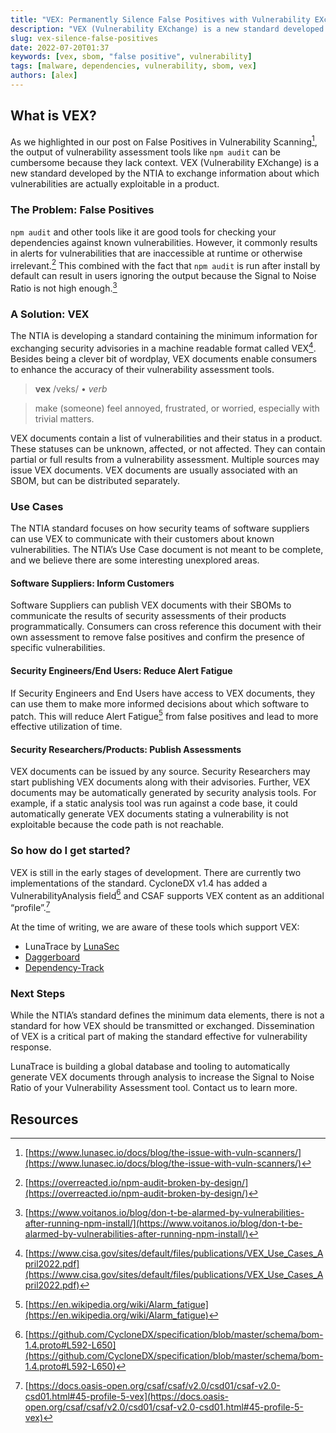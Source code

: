 ```yaml
---
title: "VEX: Permanently Silence False Positives with Vulnerability EXchange"
description: "VEX (Vulnerability EXchange) is a new standard developed by the NTIA to exchange information about which vulnerabilities are actually exploitable in a product."
slug: vex-silence-false-positives
date: 2022-07-20T01:37
keywords: [vex, sbom, "false positive", vulnerability]
tags: [malware, dependencies, vulnerability, sbom, vex]
authors: [alex]
---
```


<!--
  ~ Copyright by LunaSec (owned by Refinery Labs, Inc)
  ~
  ~ Licensed under the Creative Commons Attribution-ShareAlike 4.0 International
  ~ (the "License"); you may not use this file except in compliance with the
  ~ License. You may obtain a copy of the License at
  ~
  ~ https://creativecommons.org/licenses/by-sa/4.0/legalcode
  ~
  ~ See the License for the specific language governing permissions and
  ~ limitations under the License.
  ~
-->

## What is VEX?

As we highlighted in our post on False Positives in Vulnerability Scanning[^1], the output of vulnerability assessment tools like `npm audit` can be cumbersome because they lack context. VEX (Vulnerability EXchange) is a new standard developed by the NTIA to exchange information about which vulnerabilities are actually exploitable in a product.

<!--truncate-->

### The Problem: False Positives

`npm audit` and other tools like it are good tools for checking your dependencies against known vulnerabilities. However, it commonly results in alerts for vulnerabilities that are inaccessible at runtime or otherwise irrelevant.[^2] This combined with the fact that `npm audit` is run after install by default can result in users ignoring the output because the Signal to Noise Ratio is not high enough.[^3]


### A Solution: VEX

The NTIA is developing a standard containing the minimum information for exchanging security advisories in a machine readable format called VEX[^4]. Besides being a clever bit of wordplay, VEX documents enable consumers to enhance the accuracy of their vulnerability assessment tools.

>  **vex**  /veks/ • _verb_

>  make (someone) feel annoyed, frustrated, or worried, especially with trivial matters.

VEX documents contain a list of vulnerabilities and their status in a product. These statuses can be unknown, affected, or not affected. They can contain partial or full results from a vulnerability assessment. Multiple sources may issue VEX documents. VEX documents are usually associated with an SBOM, but can be distributed separately.


### Use Cases

The NTIA standard focuses on how security teams of software suppliers can use VEX to communicate with their customers about known vulnerabilities. The NTIA’s Use Case document is not meant to be complete, and we believe there are some interesting unexplored areas.


#### Software Suppliers: Inform Customers

Software Suppliers can publish VEX documents with their SBOMs to communicate the results of security assessments of their products programmatically. Consumers can cross reference this document with their own assessment to remove false positives and confirm the presence of specific vulnerabilities.


#### Security Engineers/End Users: Reduce Alert Fatigue

If Security Engineers and End Users have access to VEX documents, they can use them to make more informed decisions about which software to patch. This will reduce Alert Fatigue[^5] from false positives and lead to more effective utilization of time.


#### Security Researchers/Products: Publish Assessments

VEX documents can be issued by any source. Security Researchers may start publishing VEX documents along with their advisories. Further, VEX documents may be automatically generated by security analysis tools. For example, if a static analysis tool was run against a code base, it could automatically generate VEX documents stating a vulnerability is not exploitable because the code path is not reachable.


### So how do I get started?

VEX is still in the early stages of development. There are currently two implementations of the standard. CycloneDX v1.4 has added a VulnerabilityAnalysis field[^6] and CSAF supports VEX content as an additional “profile”.[^7] 

At the time of writing, we are aware of these tools which support VEX:



* LunaTrace by [LunaSec](https://www.lunasec.io/)
* [Daggerboard](https://github.com/nyph-infosec/daggerboard/blob/main/README.md)
* [Dependency-Track](https://dependencytrack.org/)


### Next Steps

While the NTIA’s standard defines the minimum data elements, there is not a standard for how VEX should be transmitted or exchanged. Dissemination of VEX is a critical part of making the standard effective for vulnerability response.

LunaTrace is building a global database and tooling to automatically generate VEX documents through analysis to increase the Signal to Noise Ratio of your Vulnerability Assessment tool. Contact us to learn more.


<!-- Footnotes themselves at the bottom. -->
## Resources

[^1]:
     [https://www.lunasec.io/docs/blog/the-issue-with-vuln-scanners/](https://www.lunasec.io/docs/blog/the-issue-with-vuln-scanners/)

[^2]:
     [https://overreacted.io/npm-audit-broken-by-design/](https://overreacted.io/npm-audit-broken-by-design/)

[^3]:
     [https://www.voitanos.io/blog/don-t-be-alarmed-by-vulnerabilities-after-running-npm-install/](https://www.voitanos.io/blog/don-t-be-alarmed-by-vulnerabilities-after-running-npm-install/)

[^4]:
     [https://www.cisa.gov/sites/default/files/publications/VEX_Use_Cases_April2022.pdf](https://www.cisa.gov/sites/default/files/publications/VEX_Use_Cases_April2022.pdf)

[^5]:
     [https://en.wikipedia.org/wiki/Alarm_fatigue](https://en.wikipedia.org/wiki/Alarm_fatigue)

[^6]:
     [https://github.com/CycloneDX/specification/blob/master/schema/bom-1.4.proto#L592-L650](https://github.com/CycloneDX/specification/blob/master/schema/bom-1.4.proto#L592-L650)

[^7]:
     [https://docs.oasis-open.org/csaf/csaf/v2.0/csd01/csaf-v2.0-csd01.html#45-profile-5-vex](https://docs.oasis-open.org/csaf/csaf/v2.0/csd01/csaf-v2.0-csd01.html#45-profile-5-vex)
